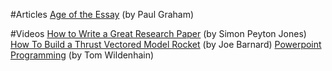#Articles
<a href="http://www.paulgraham.com/essay.html" target="_blank">Age of the Essay</a> (by Paul Graham)

#Videos
<a href="https://www.microsoft.com/en-us/research/academic-program/write-great-research-paper/" target="_blank">How to Write a Great Research Paper</a> (by Simon Peyton Jones)
<a href="https://youtu.be/4cw9K9yuIyU" target="_blank">How To Build a Thrust Vectored Model Rocket</a> (by Joe Barnard)
<a href="https://youtu.be/_3loq22TxSc" target="_blank">Powerpoint Programming</a> (by Tom Wildenhain)
